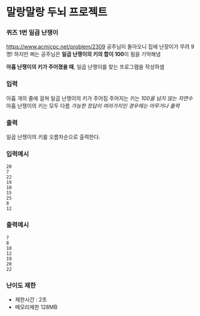 # 말랑말랑 두뇌 프로젝트 
### 퀴즈 1번 일곱 난쟁이
https://www.acmicpc.net/problem/2309
공주님이 돌아오니 집에 난장이가 무려 9명! 하지만 쩌는 공주님은 **일곱 난쟁이의 키의 합이 100**이 됨을 기억해냄

**아홉 난쟁이의 키가 주어졌을 때**, 일곱 난쟁이를 찾는 프로그램을 작성하셈

### 입력
아홉 개의 줄에 걸쳐 일곱 난쟁이의 키가 주어짐 주어지는 키는 *100을 넘지 않는 자연수* 
아홉 난쟁이의 키는 모두 다름 
*가능한 정답이 여러가지인 경우에는 아무거나 출력*

### 출력
일곱 난쟁이의 키를 오름차순으로 출력한다.

### 입력예시
```commandline
20
7
22
19
10
15
25
8
12
```

### 출력예시
```commandline
7
8
10
12
19
20
22
```

### 난이도 제한
- 제한시간 : 2초
- 메모리제한 128MB
